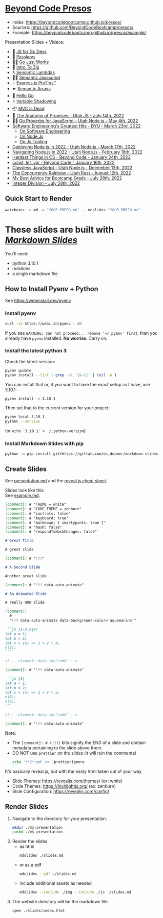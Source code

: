 # [Beyond Code Presos](https://github.com/BeyondCodeBootcamp/presos/)

- Index: <https://beyondcodebootcamp.github.io/presos/>
- Sources: <https://github.com/BeyondCodeBootcamp/presos/>
- Example:
  <https://beyondcodebootcamp.github.io/presos/example/>

Presentation Slides + Videos:

- 🤮 [JS for Go Devs](./js-for-go-devs/)
- 🔑 [Passkeys](./passkeys/)
- 👨‍🍳 [Go Just Works](./go-just-works/)
  <!-- [2024-04-02 17:41:48 -0600] Go Just Works™ -->
- 🦎 [Intro To Zig](./intro-to-zig/)
  <!-- [2024-04-02 14:20:44 -0600] Intro to Zig -->
- λ [Semantic Lambdas](./semantic-lambdas/)
  <!-- [2022-09-01 15:58:19 -0600] Semantic Lambdas -->
- 👩‍🏫 [Semantic Javascript](./semantic-javascript/)
  <!-- [2022-08-24 14:47:49 -0600] Semantic JavaScript -->
- 💡 [Express.js ProTips™](./express-pro-tips/)
  <!-- [2022-08-17 11:56:57 -0600] Express.js ProTips™ -->
- ⏩ [Semantic Arrays](./semantic-arrays/)
  <!-- [2022-08-05 13:39:07 -0600] Semantic Arrays -->
- 🐹 [Hello Go](./hello-go/)
  <!-- [2022-08-02 17:26:57 -0600] Hello Go -->
- ⚡️ [Variable Shadowing](./variable-shadowing/)
  <!-- [2022-07-26 15:59:21 -0600] Shadowing -->
- 📦 [MVC is Dead](./long-live-mvc/)
  <!-- [2022-07-20 04:41:53 -0600] MVC is Dead -->
- 🦴
  [The Anatomy of Promises - Utah JS - July 14th, 2022](./js-promises/)
  <!-- [2022-07-14 19:46:54 -0600] JS Promises -->
- 🧙‍♂️
  [Go Proverbs for JavaScript - Utah Node.js - May 4th, 2022](./go-proverbs-for-js/)
  <!-- [2022-04-21 14:32:00 -0600] Go Proverbs -->
- [Software Engineering's Greatest Hits - BYU - March 23rd, 2022](https://beyondcodebootcamp.github.io/presos/byu-2022/)
  <!-- [2022-03-23 01:38:54 -0600] AJ's BYU 2022 Lecture Series -->
  - [On Software Engineering](https://beyondcodebootcamp.github.io/presos/on-software-engineering/)
    <!-- [2022-03-23 01:03:02 -0600] Software Engineering's <br>Greatest Hits -->
  - [On Node Js](https://beyondcodebootcamp.github.io/presos/on-node-js/)
    <!-- [2022-03-23 05:18:18 -0600] On Node.js -->
  - [On Js Tooling](https://beyondcodebootcamp.github.io/presos/on-js-tooling/)
    <!-- [2022-03-23 05:18:18 -0600] Node.js Tooling -->
- [Deploying Node.js in 2022 - Utah Node.js - March 17th, 2022](https://beyondcodebootcamp.github.io/presos/deploying-nodejs-in-2022/)
  <!-- [2022-03-17 15:05:11 -0600] Deploying -->
- [Navigating Node.js in 2022 - Utah Node.js - February 18th, 2022](https://beyondcodebootcamp.github.io/presos/navigating-nodejs-in-2022/)
  <!-- [2022-02-18 02:13:05 -0700] Navigating -->
- [Hardest Things in CS - Beyond Code - January 24th, 2022](https://beyondcodebootcamp.github.io/presos/hardest-things-in-cs/)
  <!-- [2022-01-24 23:44:42 -0700] The 2 Hardest Things -->
- [const, let, var - Beyond Code - January 16th, 2022](https://beyondcodebootcamp.github.io/presos/const-let-var/)
  <!-- [2022-01-16 02:17:42 -0700] `const`, `let`, `var` -->
- [Classless JavaScript - Utah Node.js - December 13th, 2022](https://beyondcodebootcamp.github.io/presos/classless-javascript/)
  <!-- [2021-12-13 02:10:19 -0700] Classless JavaScript -->
- [The Concurrency Rainbow - Utah Rust - August 12th, 2022](https://beyondcodebootcamp.github.io/presos/concurrency-rainbow/)
  <!-- [2021-08-12 18:01:43 -0600] All The Concurrency Models of the Rainbow 🌈 -->
- [My Best Advice for Bootcamp Grads - July 28th, 2022](https://beyondcodebootcamp.github.io/presos/bootcamp-grads/)
  <!-- [2021-07-28 05:11:36 -0600] My Best Advice -->
- [Integer Division - July 28th, 2022](https://beyondcodebootcamp.github.io/presos/integer-division/)
  <!-- [2021-07-28 01:43:19 -0600] Whole Numbers<br>in Programming -->

<!-- TODO
  Nothings of JavaScript
  MVC
-->

## Quick Start to Render

```sh
watchexec -e md -w "YOUR_PRESO.md" -- mdslides "YOUR_PRESO.md"
```

# These slides are built with [_Markdown Slides_][mds]

[mds]: https://github.com/dadoomer/markdown-slides

You'll need:

- python 3.10.1
- mdslides
- a single markdown file

## How to Install Pyenv + Python

See https://webinstall.dev/pyenv

### Install pyenv

```sh
curl -sS https://webi.sh/pyenv | sh
```

If you see
`WARNING: Can not proceed... remove '~/.pyenv' first`, then
you already have `pyenv` installed. **No worries**. Carry on.

### Install the latest python 3

Check the latest version:

```sh
pyenv update
pyenv install --list | grep -vi '[a-z]' | tail -n 1
```

You can install that or, if you want to have the exact setup
as I have, use 3.10.1:

```sh
pyenv install -v 3.10.1
```

Then set that to the current version for your project:

```sh
pyenv local 3.10.1
python --version
```

(or `echo '3.10.1' > ./.python-version`)

### Install Markdown Slides with pip

```sh
python -m pip install git+https://gitlab.com/da_doomer/markdown-slides.git
```

## Create Slides

See
[presentation.md](https://github.com/dadoomer/markdown-slides/blob/master/example/presentation.md)
and the
[reveal.js cheat sheet](https://revealjs.com/markdown/).

Slides look like this: \
See [example.md](/example.md).

````md
[comment]: # "THEME = white"
[comment]: # "CODE_THEME = zenburn"
[comment]: # "controls: false"
[comment]: # "keyboard: true"
[comment]: # "markdown: { smartypants: true }"
[comment]: # "hash: false"
[comment]: # "respondToHashChanges: false"

# Great Title

A great slide

[comment]: # "!!!"

# A Second Slide

Another great slide

[comment]: # "!!! data-auto-animate"

# An Animated Slide

A really WOW slide

[comment]:
  #
  "!!! data-auto-animate data-background-color='aquamarine'"

```js [1-2|3|4]
let a = 1;
let b = 2;
let c = (x) => 1 + 2 + x;
c(3);
```

<!-- .element: data-id="code" -->

[comment]: # "!!! data-auto-animate"

```js [5]
let a = 1;
let b = 2;
let c = (x) => 1 + 2 + x;
c(3);
c(5);
```

<!-- .element: data-id="code" -->

[comment]: # "!!! data-auto-animate"
````

Note:

- The `[comment]: # (!!!)` bits signify the END of a slide
  and contain metadata pertaining to the slide above them.
- DO NOT use `prettier` on the slides (it will ruin the
  comments)
  ```sh
  echo '**/*.md' >> .prettierignore
  ```

It's basically reveal.js, but with the nasty html taken out
of your way.

- Slide Themes: https://revealjs.com/themes/ (ex: white)
- Code Themes: https://highlightjs.org/ (ex: zenburn)
- Slide Configuration: https://revealjs.com/config/

## Render Slides

1. Navigate to the directory for your presentation:
   ```sh
   mkdir ./my-presentation
   pushd ./my-presentation
   ```
2. Render the slides
   - as html
     ```sh
     mdslides ./slides.md
     ```
   - or as a pdf
     ```sh
     mdslides --pdf ./slides.md
     ```
   - include additional assets as needed
     ```sh
     mdslides --include ./img --include ./js ./slides.md
     ```
3. The website directory will be the markdown file
   ```sh
   open ./slides/index.html
   ```
